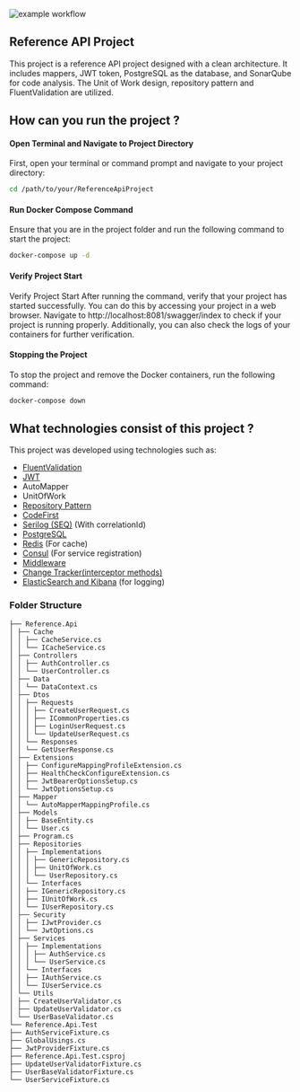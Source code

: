 ![example workflow](https://github.com/vankenobi/ReferenceApiProject/actions/workflows/build.yml/badge.svg)

## Reference API Project
This project is a reference API project designed with a clean architecture. It includes mappers, JWT token, PostgreSQL as the database, and SonarQube for code analysis. The Unit of Work design, repository pattern and FluentValidation are utilized.

## How can you run the project ?

#### Open Terminal and Navigate to Project Directory
First, open your terminal or command prompt and navigate to your project directory:
```sh
cd /path/to/your/ReferenceApiProject
```

#### Run Docker Compose Command
Ensure that you are in the project folder and run the following command to start the project:
```sh
docker-compose up -d
```
#### Verify Project Start
Verify Project Start
After running the command, verify that your project has started successfully. You can do this by accessing your project in a web browser. Navigate to http://localhost:8081/swagger/index to check if your project is running properly. Additionally, you can also check the logs of your containers for further verification.

#### Stopping the Project
To stop the project and remove the Docker containers, run the following command:
```sh
docker-compose down
```


## What technologies consist of this project ? 

This project was developed using technologies such as:

- [FluentValidation](https://fluentvalidation.net/)
- [JWT](https://jwt.io/) 
- AutoMapper
- UnitOfWork
- [Repository Pattern](https://martinfowler.com/eaaCatalog/repository.html)
- [CodeFirst](https://learn.microsoft.com/en-us/ef/ef6/modeling/code-first/workflows/new-database)
- [Serilog (SEQ)](https://serilog.net/) (With correlationId)
- [PostgreSQL](https://www.postgresql.org/)
- [Redis](https://redis.io/) (For cache)
- [Consul](https://www.consul.io/) (For service registration)
- [Middleware](https://docs.microsoft.com/en-us/aspnet/core/fundamentals/middleware?view=aspnetcore-5.0)
- [Change Tracker(interceptor methods)]()
- [ElasticSearch and Kibana](https://www.elastic.co/elastic-stack) (for logging)
  
### Folder Structure
    ├── Reference.Api
    │ ├── Cache
    │ │ ├── CacheService.cs
    │ │ └── ICacheService.cs
    │ ├── Controllers
    │ │ ├── AuthController.cs
    │ │ └── UserController.cs
    │ ├── Data
    │ │ └── DataContext.cs
    │ ├── Dtos
    │ │ ├── Requests
    │ │ │ ├── CreateUserRequest.cs
    │ │ │ ├── ICommonProperties.cs
    │ │ │ ├── LoginUserRequest.cs
    │ │ │ └── UpdateUserRequest.cs
    │ │ └── Responses
    │ │ └── GetUserResponse.cs
    │ ├── Extensions
    │ │ ├── ConfigureMappingProfileExtension.cs
    │ │ ├── HealthCheckConfigureExtension.cs
    │ │ ├── JwtBearerOptionsSetup.cs
    │ │ └── JwtOptionsSetup.cs
    │ ├── Mapper
    │ │ └── AutoMapperMappingProfile.cs
    │ ├── Models
    │ │ ├── BaseEntity.cs
    │ │ └── User.cs
    │ ├── Program.cs
    │ ├── Repositories
    │ │ ├── Implementations
    │ │ │ ├── GenericRepository.cs
    │ │ │ ├── UnitOfWork.cs
    │ │ │ └── UserRepository.cs
    │ │ └── Interfaces
    │ │ ├── IGenericRepository.cs
    │ │ ├── IUnitOfWork.cs
    │ │ └── IUserRepository.cs
    │ ├── Security
    │ │ ├── IJwtProvider.cs
    │ │ └── JwtOptions.cs
    │ ├── Services
    │ │ ├── Implementations
    │ │ │ ├── AuthService.cs
    │ │ │ └── UserService.cs
    │ │ └── Interfaces
    │ │ ├── IAuthService.cs
    │ │ └── IUserService.cs
    │ └── Utils
    │ ├── CreateUserValidator.cs
    │ ├── UpdateUserValidator.cs
    │ └── UserBaseValidator.cs
    └── Reference.Api.Test
    ├── AuthServiceFixture.cs
    ├── GlobalUsings.cs
    ├── JwtProviderFixture.cs
    ├── Reference.Api.Test.csproj
    ├── UpdateUserValidatorFixture.cs
    ├── UserBaseValidatorFixture.cs
    └── UserServiceFixture.cs
